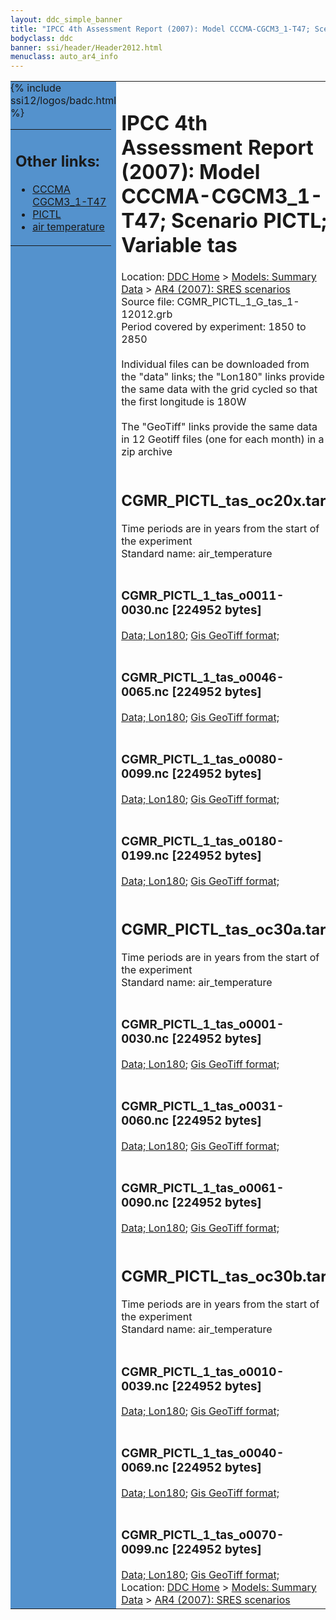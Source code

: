 ```yaml
---
layout: ddc_simple_banner
title: "IPCC 4th Assessment Report (2007): Model CCCMA-CGCM3_1-T47; Scenario PICTL; Variable tas"
bodyclass: ddc
banner: ssi/header/Header2012.html
menuclass: auto_ar4_info
---
```



<table width="100%" border="0" cellspacing="0" cellpadding="0" style="border-collapse: collapse;">
<tr style="margin:0;padding:0;border:0;">
<td style="margin:0;padding:0;border:0;height:1pt;width:150pt;background:#5492CD;" valign="top" >

<div id="lh-col2" class="auto_ar4_info">
<table class="menumain" bgcolor="#5492CD" cellspacing="0" width="100%" border="0">
<tr><td>
<h2> Other links:</h2>
<ul>
<li><a href="/auto/ar4/model-CCCMA-CGCM3_1-T47.html">CCCMA<br/>CGCM3_1-T47</a></li>
<li><a href="/auto/ar4/scenario-PICTL.html">PICTL</a></li>
<li><a href="/auto/ar4/var-air_temperature.html">air temperature</a></li>
</ul>
</td></tr>
{% include ssi12/logos/badc.html %}
</table>
</div>
</td>
<td><h1>IPCC 4th Assessment Report (2007): Model CCCMA-CGCM3_1-T47; Scenario PICTL; Variable tas</h1>

<!-- Breadcrumb1 -->
<div id="breadcrumb1" align="left">
Location: <a href="/index.html">DDC Home</a> > <a href="/sim/gcm_clim/">Models: Summary Data</a>
> <a href="/sim/gcm_clim/SRES_AR4/index.html">AR4 (2007): SRES scenarios</a>
</div>
<!-- End of Breadcrumb1 -->Source file: CGMR_PICTL_1_G_tas_1-12012.grb
<br/>
Period covered by experiment: 1850 to 2850<br/>
<br/>Individual files can be downloaded from the "data" links; the "Lon180" links provide the same data
         with the grid cycled so that the first longitude is 180W<br/>
<br/>The "GeoTiff" links provide the same data in 12 Geotiff files (one for each month)
          in a zip archive<br/>
<br/><h2>CGMR_PICTL_tas_oc20x.tar</h2>
Time periods are in years from the start of the experiment<br/>
Standard name: air_temperature<br>
<br/><h3>CGMR_PICTL_1_tas_o0011-0030.nc [224952 bytes]</h3>
<a href="/cgi-bin/downl/ar4_nc/tas/CGMR_PICTL_1_tas_o0011-0030.nc">Data; </a><a href="/cgi-bin/downl/ar4_nc/tas/CGMR_PICTL_1_tas_o0011-0030.cyto180.nc"> Lon180</a>; <a href="/cgi-bin/downl/ar4_tif/tas/CGMR_PICTL_1_tas_o0011-0030.zip">Gis GeoTiff format; </a><br/>
<br/><h3>CGMR_PICTL_1_tas_o0046-0065.nc [224952 bytes]</h3>
<a href="/cgi-bin/downl/ar4_nc/tas/CGMR_PICTL_1_tas_o0046-0065.nc">Data; </a><a href="/cgi-bin/downl/ar4_nc/tas/CGMR_PICTL_1_tas_o0046-0065.cyto180.nc"> Lon180</a>; <a href="/cgi-bin/downl/ar4_tif/tas/CGMR_PICTL_1_tas_o0046-0065.zip">Gis GeoTiff format; </a><br/>
<br/><h3>CGMR_PICTL_1_tas_o0080-0099.nc [224952 bytes]</h3>
<a href="/cgi-bin/downl/ar4_nc/tas/CGMR_PICTL_1_tas_o0080-0099.nc">Data; </a><a href="/cgi-bin/downl/ar4_nc/tas/CGMR_PICTL_1_tas_o0080-0099.cyto180.nc"> Lon180</a>; <a href="/cgi-bin/downl/ar4_tif/tas/CGMR_PICTL_1_tas_o0080-0099.zip">Gis GeoTiff format; </a><br/>
<br/><h3>CGMR_PICTL_1_tas_o0180-0199.nc [224952 bytes]</h3>
<a href="/cgi-bin/downl/ar4_nc/tas/CGMR_PICTL_1_tas_o0180-0199.nc">Data; </a><a href="/cgi-bin/downl/ar4_nc/tas/CGMR_PICTL_1_tas_o0180-0199.cyto180.nc"> Lon180</a>; <a href="/cgi-bin/downl/ar4_tif/tas/CGMR_PICTL_1_tas_o0180-0199.zip">Gis GeoTiff format; </a><br/>
<br/><h2>CGMR_PICTL_tas_oc30a.tar</h2>
Time periods are in years from the start of the experiment<br/>
Standard name: air_temperature<br>
<br/><h3>CGMR_PICTL_1_tas_o0001-0030.nc [224952 bytes]</h3>
<a href="/cgi-bin/downl/ar4_nc/tas/CGMR_PICTL_1_tas_o0001-0030.nc">Data; </a><a href="/cgi-bin/downl/ar4_nc/tas/CGMR_PICTL_1_tas_o0001-0030.cyto180.nc"> Lon180</a>; <a href="/cgi-bin/downl/ar4_tif/tas/CGMR_PICTL_1_tas_o0001-0030.zip">Gis GeoTiff format; </a><br/>
<br/><h3>CGMR_PICTL_1_tas_o0031-0060.nc [224952 bytes]</h3>
<a href="/cgi-bin/downl/ar4_nc/tas/CGMR_PICTL_1_tas_o0031-0060.nc">Data; </a><a href="/cgi-bin/downl/ar4_nc/tas/CGMR_PICTL_1_tas_o0031-0060.cyto180.nc"> Lon180</a>; <a href="/cgi-bin/downl/ar4_tif/tas/CGMR_PICTL_1_tas_o0031-0060.zip">Gis GeoTiff format; </a><br/>
<br/><h3>CGMR_PICTL_1_tas_o0061-0090.nc [224952 bytes]</h3>
<a href="/cgi-bin/downl/ar4_nc/tas/CGMR_PICTL_1_tas_o0061-0090.nc">Data; </a><a href="/cgi-bin/downl/ar4_nc/tas/CGMR_PICTL_1_tas_o0061-0090.cyto180.nc"> Lon180</a>; <a href="/cgi-bin/downl/ar4_tif/tas/CGMR_PICTL_1_tas_o0061-0090.zip">Gis GeoTiff format; </a><br/>
<br/><h2>CGMR_PICTL_tas_oc30b.tar</h2>
Time periods are in years from the start of the experiment<br/>
Standard name: air_temperature<br>
<br/><h3>CGMR_PICTL_1_tas_o0010-0039.nc [224952 bytes]</h3>
<a href="/cgi-bin/downl/ar4_nc/tas/CGMR_PICTL_1_tas_o0010-0039.nc">Data; </a><a href="/cgi-bin/downl/ar4_nc/tas/CGMR_PICTL_1_tas_o0010-0039.cyto180.nc"> Lon180</a>; <a href="/cgi-bin/downl/ar4_tif/tas/CGMR_PICTL_1_tas_o0010-0039.zip">Gis GeoTiff format; </a><br/>
<br/><h3>CGMR_PICTL_1_tas_o0040-0069.nc [224952 bytes]</h3>
<a href="/cgi-bin/downl/ar4_nc/tas/CGMR_PICTL_1_tas_o0040-0069.nc">Data; </a><a href="/cgi-bin/downl/ar4_nc/tas/CGMR_PICTL_1_tas_o0040-0069.cyto180.nc"> Lon180</a>; <a href="/cgi-bin/downl/ar4_tif/tas/CGMR_PICTL_1_tas_o0040-0069.zip">Gis GeoTiff format; </a><br/>
<br/><h3>CGMR_PICTL_1_tas_o0070-0099.nc [224952 bytes]</h3>
<a href="/cgi-bin/downl/ar4_nc/tas/CGMR_PICTL_1_tas_o0070-0099.nc">Data; </a><a href="/cgi-bin/downl/ar4_nc/tas/CGMR_PICTL_1_tas_o0070-0099.cyto180.nc"> Lon180</a>; <a href="/cgi-bin/downl/ar4_tif/tas/CGMR_PICTL_1_tas_o0070-0099.zip">Gis GeoTiff format; </a><br/>
<!-- Breadcrumb2 -->
<div id="breadcrumb2" align="left">
Location: <a href="/index.html">DDC Home</a> > <a href="/sim/gcm_clim/">Models: Summary Data</a>
> <a href="/sim/gcm_clim/SRES_AR4/index.html">AR4 (2007): SRES scenarios</a>
</div>
<!-- End of Breadcrumb2 --></td></tr></table>
